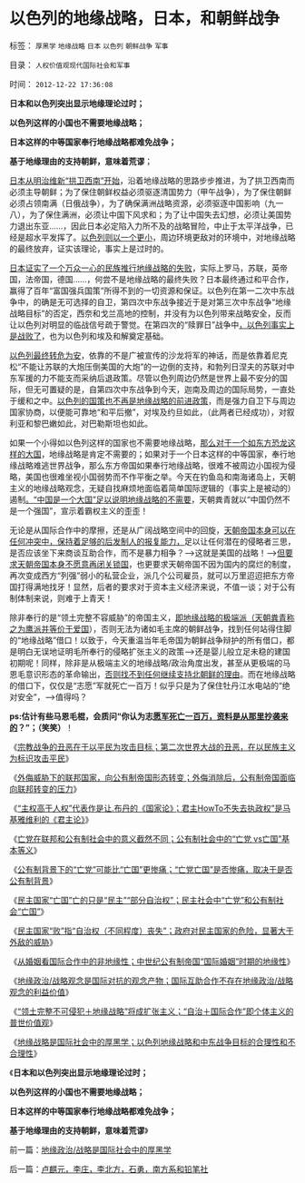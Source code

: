# 以色列的地缘战略，日本，和朝鲜战争

标签： `厚黑学` `地缘战略` `日本` `以色列` `朝鲜战争` `军事` 

目录： `人权价值观现代国际社会和军事`

时间： `2012-12-22 17:36:08`

**日本和以色列突出显示地缘理论过时；**

**以色列这样的小国也不需要地缘战略；**

**日本这样的中等国家奉行地缘战略都难免战争；**

**基于地缘理由的支持朝鲜，意味着荒谬**；

[日本从明治维新“拱卫西南”开始](../../../2012/3/5/侵华的元凶不是日本政府，而是日本天皇！.md)，沿着地缘战略的思路步步推进，为了拱卫西南而必须主导朝鲜；为了保住朝鲜权益必须驱逐清国势力（甲午战争），为了保住朝鲜必须占领南满（日俄战争），为了确保满洲战略资源，必须驱逐中国影响（九一八），为了保住满洲，必须让中国下风求和；为了让中国失去幻想，必须让美国势力退出东亚……，因此日本必定陷入力所不及的战略冒险，中止于太平洋战争，已经是超水平发挥了。[以色列则以一个更小](../../../2011/9/29/以色列社会“民主”是假象，以色列内战的危险.md)，周边环境更敌对的环境中，对地缘战略的最终放弃，证实该理论，事实上是过时的。

[日本证实了一个万众一心的民族推行地缘战略的失败](../../../2009/12/9/日本帝国是中国人最熟悉的社会.md)，实际上罗马，苏联，英帝国，法帝国，德国……，何尝不是地缘战略的最终失败？日本最终通过和平合作，赢得了百年“富国强兵国策”所得不到的一切资源和保证。以色列在第一二次中东战争中，的确是无可选择的自卫，第四次中东战争接近于是对第三次中东战争“地缘战略目标”的否定，西奈和戈兰高地的控制，并没有为以色列带来战略安全，反而让以色列对明显的临战信号疏于警觉。在第四次的“赎罪日”战争中[，以色列事实上是战败了](../../../2011/9/26/第一次中东战争，侵略者是阿拉伯人.md)，也为以色列和埃及和解奠定基础。

[以色列最终转危为安](../../../2011/9/26/世界和平有利中国，世界各族人民都是亲兄弟.md)，依靠的不是广被宣传的沙龙将军的神话，而是依靠着尼克松“不能让苏联的大炮压倒美国的大炮”的一边倒的支持，和勃列日涅夫的苏联对中东军援的力不能支而采纳后退政策。尽管以色列周边仍然是世界上最不安分的国际，但无可置疑的是，自第四次中东战争到今天，迦南及周边的国际局势，一直处于缓和之中。[以色列的国策也不再是地缘战略的前进政策](../../../2011/9/26/犹太教传统适合以色列的生存环境.md)，而是强力自卫下与周边国家协商，以便能可靠地“和平后撤”，对埃及约旦如此，（此两者已经成功），对叙利亚和黎巴嫩如此，对巴勒斯坦也如此。

如果一个小得如以色列这样的国家也不需要地缘战略，[那么对于一个如东方恐龙这样的大国](http://darthvad.blog.sohu.com/172126229.html)，地缘战略是肯定不需要的；如果对于一个日本这样的中等国家，奉行地缘战略难逃世界战争，那么东方帝国如果奉行地缘战略，很难不被周边小国视为侵略，美国也很难坐视小国弱势而不作平衡之举。今天在钓鱼岛和南海诸岛上，天朝主义的地缘战略观念，无疑自找麻烦地面临着简单国际逻辑的（事实上是被动的）遏制[。“中国是一个大国”足以说明地缘战略的不需要](../../../2009/9/29/民族主义可以是卖国手段，爱国与卖国可以逻辑等效.md)，天朝粪青就以“中国仍然不是一个强国”，宣示着霸权主义的歪歪！

无论是从国际合作中的摩擦，还是从广阔战略空间中的回旋，[天朝帝国本身可以在任何冲突中，保持着足够的后发制人的报复能力，](../../../2009/10/1/大国霸权主义阻碍中国和平崛起.md)足以让任何潜在的侵略者三思，是否应该坐下来商谈互助合作，而不是暴力相争？——>这就是美国的战略！——>[但要求天朝帝国本身不愿意再闭关锁国](../../../2012/1/23/越是大国越依赖内需，越不能闭关锁国,越依赖于市场经济.md)，也更要求天朝帝国不因为国内的腐烂的制度，再次变成西方“列强”弱小的私营企业，派几个公司雇员，就可以万里迢迢把东方帝国打得满地找牙！显然，后者的要求对于资本主义经济来说，不值一谈；对于公有制体制来说，则难于上青天！

除非奉行的是“领土完整不容威胁”的帝国主义，[即地缘战略的极端派（天朝粪青称之为鹰派并等价于爱国](../../../2009/10/1/主权分裂症的病因，处方和毒药.md)），否则无法为诸如毛主席的朝鲜战争，找到任何站得住脚的“地缘战略”借口！以致于，今天重温当年毛帝国为朝鲜战争辩护的所有借口，都是明白无误地证明毛所奉行的侵略扩张主义的政策——>还是婴儿般立足未稳的建国初期呢！同样，除非是从极端主义的地缘战略/政治角度出发，甚至从更极端的马恩毛意识形态的革命输出，[否则找不到任何继续支持北朝鲜的理由](../../../2010/6/24/支持朝鲜得到了什么？失去了什么？多大的代价？.md)。而在地缘战略的借口下，仅仅是“志愿”军就死亡一百万！似乎只是为了保住牡丹江水电站的“绝对安全”，——>值得吗？

**ps:估计有些马恩毛棍，会质问“你认为志[愿军死亡一百万，资料是从那里抄袭来的](../../../2009/11/30/朝鲜战争数字游戏二三事.md)？”；（笑笑）**！

《[宗教战争的丑恶在于以平民为攻击目标；第二次世界大战的丑恶，在以民族主义为标识攻击平民](../../../2012/12/18/不仅仅是德国军队犯下战争罪，德国人的怨恨有合理性.md)》

《[外侮威胁下的联邦国家，向公有制帝国形态转变；外侮消除后，公有制帝国面临向联邦转变的压力](../../../2012/12/19/外侮战争威胁下，公有制成为合理的国家体制.md)》

《[“主权高于人权”代表作是让.布丹的《国家论》；君主HowTo不失去执政权”是马基雅维利的《君主论》](../../../2012/12/19/危机管理中的“亡党”危机；公有制背景的“亡党”是重大危机；.md)》

《[亡党在联邦和公有制社会中的意义截然不同；公有制社会中的“亡党 vs亡国”基本等义](../../../2012/12/19/“全国普选，一人一票”不如“光明正大，决一死战”.md)》

《[公有制背景下的“亡党”可能比“亡国”更惨痛；“亡党亡国”是否惨痛，取决于是否公有制背景](../../../2012/12/20/民主亡国的历史案例，雅典，罗马，威尼斯，荷兰，CSA，布尔.md)》

《[民主国家“亡国”亡的只是“民主”“部分自治权”；民主社会中“亡党”和公有制社会“亡国”](../../../2012/12/20/习以为常的民主“亡党”和公有制亡国.md)》

《[民主国家“败”指“自治权（不同程度）丧失”；政府对民主国家的危险，显著大于外敌的威胁](../../../2012/12/20/内患总是大于外敌的威胁.md)》

《[从婚姻看国际合作中的非地缘性；中世纪公有制帝国“国际婚姻”时期的地缘性](../../../2012/12/21/简单的亡党和复杂的亡国,“地缘政治／战略”的伪命题.md)》

《[地缘政治/战略观念是国际对抗的观念产物；国际互助合作不存在地缘政治/战略观念的利益价值](../../../2012/12/21/地缘政治／战略观念是国际对抗的观念产物.md)》

《[“领土完整不可侵犯＋地缘战略”将成扩张主义；“自治＋国际合作”即个体主义的普世价值观](../../../2012/12/21/霸权主义的侵略者是怎么炼成的？.md)》

《[地缘战略是国际社会中的厚黑学；以色列地缘战略和中东战争目标的合理性和不合理性](../../../2012/12/22/地缘政治／战略是国际社会中的厚黑学.md)》

《**日本和以色列突出显示地缘理论过时；**

**以色列这样的小国也不需要地缘战略；**

**日本这样的中等国家奉行地缘战略都难免战争；**

**基于地缘理由的支持朝鲜，意味着荒谬**》



前一篇：[地缘政治/战略是国际社会中的厚黑学](../../../2012/12/22/地缘政治／战略是国际社会中的厚黑学.md)

后一篇：[卢麒元，李庄，李北方，石勇，南方系和铅笔社](../../../2012/12/23/卢麒元，李庄，李北方，石勇，南方系和铅笔社.md)